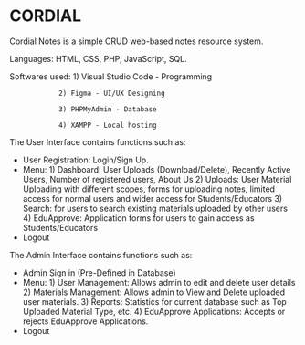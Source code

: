 # CORDIAL

Cordial Notes is a simple CRUD web-based notes resource system. 

Languages: HTML, CSS, PHP, JavaScript, SQL.

Softwares used: 1) Visual Studio Code - Programming
                
                2) Figma - UI/UX Designing
                
                3) PHPMyAdmin - Database
                
                4) XAMPP - Local hosting

The User Interface contains functions such as:

- User Registration: Login/Sign Up.
- Menu: 1) Dashboard: User Uploads (Download/Delete), Recently Active Users, Number of registered users, About Us
        2) Uploads: User Material Uploading with different scopes, forms for uploading notes, 
                    limited access for normal users and wider access for Students/Educators
        3) Search: for users to search existing materials uploaded by other users
        4) EduApprove: Application forms for users to gain access as Students/Educators
- Logout

The Admin Interface contains functions such as:
- Admin Sign in (Pre-Defined in Database)
- Menu: 1) User Management: Allows admin to edit and delete user details
        2) Materials Management: Allows admin to View and Delete uploaded user materials.
        3) Reports: Statistics for current database such as Top Uploaded Material Type, etc.
        4) EduApprove Applications: Accepts or rejects EduApprove Applications.
- Logout

